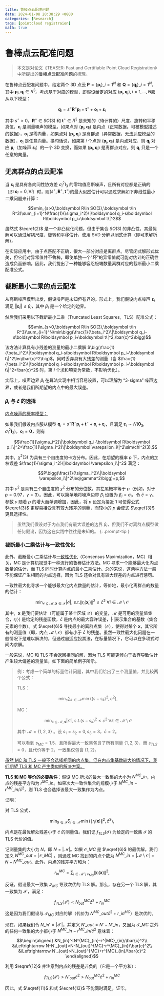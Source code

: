 ```yaml
---
title: 鲁棒点云配准问题
date: 2024-01-08 20:38:29 +0800
categories: [Research]
tags: [pointcloud registraion]
math: true
---
```


# 鲁棒点云配准问题

> 本文是对论文《TEASER: Fast and Certifiable Point Cloud Registration》中所提出的**鲁棒点云配准问题**的梳理。

在鲁棒点云配准问题中，给定两个 3D 点云 $\boldsymbol P=\lbrace\boldsymbol p_i\rbrace\_{i=1}^N$ 和 $\boldsymbol Q=\lbrace\boldsymbol q_i\rbrace\_{i=1}^N$，其中 $\boldsymbol p_i,\boldsymbol q_i\in R^3$。考虑基于对应的模型，即假设给定的对应 $(\boldsymbol p_i,\boldsymbol q_i),i=1,...,N$服从以下模型：

$$\boldsymbol q_i=s^\circ\boldsymbol R^\circ\boldsymbol p_i+\boldsymbol t^\circ+\boldsymbol o_i+\boldsymbol \varepsilon_i$$

其中 $s^\circ>0$，$\boldsymbol R^\circ\in SO(3)$ 和 $\boldsymbol t^\circ\in R^3$ 是未知的（待计算的）尺度、旋转和平移真值，$\boldsymbol \varepsilon_i$ 是测量噪声的模型。如果点对 $(\boldsymbol p_i,\boldsymbol q_i)$ 是内点（正常数据，可被模型描述的数据），$\boldsymbol o_i$ 是零向量，如果点对 $(\boldsymbol p_i,\boldsymbol q_i)$ 是离群点（异常数据，无法适应模型的数据），$\boldsymbol o_i$ 是任意向量。换句话说，如果第 $i$ 个点对 $(\boldsymbol p_i,\boldsymbol q_i)$ 是内点对应，则 $\boldsymbol q_i$ 对应 $\boldsymbol p_i$（加噪声 $\boldsymbol \varepsilon_i$）的一个 3D 变换，而如果 $(\boldsymbol p_i,\boldsymbol q_i)$ 是离群点对应，则 $\boldsymbol q_i$ 只是一个任意的向量。

## 无离群点的点云配准

当 $\boldsymbol \varepsilon_i$ 是具有各向同性协方差 $\sigma_i^2\boldsymbol I_3$ 的零均值高斯噪声，且所有对应都是正确的（即 $\boldsymbol o_i=0,\forall i$）时，则$(s^\circ,\boldsymbol R^\circ,\boldsymbol t^\circ)$的最大似然估计可以通过求解如下非线性最小二乘问题来计算：

$$\min_{s>0,\boldsymbol R\in SO(3),\boldsymbol t\in R^3}\sum_{i=1}^N\frac{1}{\sigma_i^2}\|\boldsymbol q_i-s\boldsymbol R\boldsymbol p_i+\boldsymbol t\|^2$$

虽然式 $\eqref{2}$ 是一个非凸优化问题，但由于集合 $SO(3)$ 的非凸性，其最优解可以通过解耦尺度、旋转和平移估计，使用 SVD 分解以闭式计算（即可求解析解）。

在实际应用中，由于点匹配不正确，很大一部分对应是离群点。尽管闭式解形式优美，但它们对异常值并不鲁棒，即使单独一个"坏"的异常值就可能对估计的正确性造成负面影响。因此，我们提出了一种能够容忍极端数量离群对应的截断最小二乘配准公式。

## 截断最小二乘的点云配准

从高斯噪声模型出发，假设噪声是未知但有界的。形式上，我们假设内点噪声 $\boldsymbol \varepsilon_i$ 满足 $‖\boldsymbol \varepsilon_i‖\leq\beta_i$，其中 $\beta_i$ 是一个给定的边界。

然后我们采用以下截断最小二乘（Truncated Least Squares，TLS）配准公式：

$$\min_{s>0,\boldsymbol R\in SO(3),\boldsymbol t\in R^3}\sum_{i=1}^N\min\bigg(\frac{1}{\beta_i^2}\|\boldsymbol q_i-s\boldsymbol R\boldsymbol p_i+\boldsymbol t\|^2,\bar{c}^2\bigg)$$

该方法计算具有小残差的测量的最小二乘解 $\big(\frac{1}{\beta_i^2}\|\boldsymbol q_i-s\boldsymbol R\boldsymbol p_i+\boldsymbol t\|^2\leq\bar{c}^2\big)$，同时丢弃具有大残差的测量（当 $\frac{1}{\beta_i^2}\|\boldsymbol q_i-s\boldsymbol R\boldsymbol p_i+\boldsymbol t\|^2>\bar{c}^2$ 时，第 $i$ 个求和项变为常数，不影响优化）。

实际上，噪声边界 $\beta_i$ 在算法实现中相当容易设置，可以理解为 “3-sigma” 噪声边界，或者是我们所期望的内点中的最大误差。

### $\beta_i$ 与 $\bar{c}$ 的选择

<u>内点噪声的概率模型：</u>

如果我们假设内点服从模型 $\boldsymbol q_i=s^\circ\boldsymbol R^\circ\boldsymbol p_i+\boldsymbol t^\circ+\boldsymbol o_i+\boldsymbol \varepsilon_i$，且满足 $\boldsymbol\varepsilon_i\sim N(\boldsymbol0_3,\sigma_i^2\boldsymbol I_3)$，$\boldsymbol o_i=\boldsymbol 0$，则有

$$\frac{1}{\sigma_i^2}\|\boldsymbol q_i-\boldsymbol R\boldsymbol p_i\|^2=\frac{1}{\sigma_i^2}\|\boldsymbol \varepsilon_i\|^2\sim\chi^2(3),$$

其中，$\chi^2(3)$ 为具有三个自由度的卡方分布。因此，在期望的概率 $p$ 下，内点的加权误差 $\frac{1}{\sigma_i^2}\|\boldsymbol \varepsilon_i\|^2$ 满足：

$$P\bigg(\frac{1}{\sigma_i^2}\|\boldsymbol \varepsilon_i\|^2\leq\gamma^2\bigg)=p,$$

其中 $γ^2$ 是具有三个自由度的 $χ^2$ 分布的分位数，其左尾概率等于 $p$（例如，对于 $p = 0.97$，$γ=3$）。因此，可以简单地将噪声边界 $β_i$ 设置为 $β_i= σ_i$，令 $\bar c= γ$。参数 $γ$ 随着 $p$ 的增大而单调增加，因此，将 $p$ 设定为接近 $1$ 可使得公式 $\eqref{3}$ 更容易接受具有较大残差的测量，而较小的 $p$ 会使式 $\eqref{3}$ 更具选择性。

> 虽然我们假设对于内点我们有最大误差的边界 $\beta_i$，但我们不对离群点模型做任何假设，因为这在实践中往往是未知的。
> {: .prompt-tip }

### 截断最小二乘估计与一致性优化

此外，截断最小二乘估计与<u>一致性优化</u>（Consensus Maximization，MC）相关，MC 是计算机视觉中一种流行的鲁棒估计方法。MC 寻求一个能够最大化内点数量的估计，而 TLS 同时计算内点的最小二乘估计。总的来说，这两种方法一般不能保证产生相同的内点选择，因为 TLS 还会对具有较大误差的内点进行惩罚。

一致性最大化寻求一个能够最大化内点数量的估计，等价地，最小化离群点的数量的估计：

$$\min_{\mathcal{O}\subseteq\mathcal{M},\boldsymbol x\in\mathcal{X}}|\mathcal{O}|,\ s.t.\|r_i(\boldsymbol x_i)\|^2\leq\bar{c}^2\ \forall i\in\mathcal{M}\setminus\mathcal{O}$$

其中，$\boldsymbol x$ 是我们要估计（可能属于某个区域 $\mathcal X$）的变量，$\mathcal M$ 是可用的测量值集合，$r_i (·)$ 是给定的残差函数，$\bar c$ 是内点的最大容许误差，$|·|$表示集合的基数（集合元素的个数）。式 $\eqref{6}$ 寻找最小的离群点集（$\mathcal O$），使得对某个 $\boldsymbol x$，其它所有的测量值（即，内点 $\mathcal{M}\setminus\mathcal{O}$）都有小于 $\bar c$ 的残差。虽然一致性最大化问题在一般情况下是难以解决的，但通过自适应投票法，在标量情况下，它可以在多项式时间内求解。

一般来说，MC 和 TLS 不会返回相同的解，因为 TLS 可能更倾向于丢弃导致估计产生较大偏差的测量值，如下面的简单例子所示。

> 例：考虑一个简单的标量估计问题，其中我们给出了三个测量值，并比较两个公式：
>
> TLS：
>
> $$\min_s\sum_{k\in\mathcal{M}}\min\big((s-s_k)^2,\bar{c}^2\big),$$
>
> MC：
>
> $$\min_{\mathcal{O}\subseteq\mathcal{M},\boldsymbol s}|\mathcal{O}|,\ s.t.(s-s_k)^2\leq\bar{c}^2\ \forall k\in\mathcal{M}\setminus\mathcal{O}$$
>
> 其中 $\mathcal M=\{1,2,3\}$ 。设 $s_1=s_2=0,s_3=3$，$\bar{c}=2$。
>
> 可以看到 $s_{MC}=1.5$，且所得最大一致集包含了所有测量 $\{1,2,3\}$，而 $s_{TLS}=0$，且代价等于 $2$，一致集仅包含 $\{1,2\}$。

<u>虽然 MC 和 TLS 一般不会选择相同的内点集，但在内点集基数较大的情况下，我们期望 TLS 和 MC 产生类似的解决方案。</u>

**TLS 和 MC 等价的必要条件**：假设 MC 所求的最大一致集的大小为 $N^{MC}\_{in}$，内点的残差平方和为 $r^{MC}\_{in}$。如果次大一致性集合的规模小于 $N^{MC}\_{in}-r^{MC}\_{in}/\bar{c}^2$，则 TLS 也会选择该最大一致集作为内点。

证明：

对 TLS 公式，

$$\min_{\boldsymbol x\in\mathcal{X}}\sum_{i\in\mathcal{M}}\min\big(\|r_i(\boldsymbol x)\|^2,\bar{c}^2\big),$$

内点是在最优解处残差小于 $\bar{c}$ 的测量值。我们记 $f_{TLS}(\mathcal I)$ 为给定的一致集 $\mathcal I$ 的 TLS 代价的值。

记测量集的大小为 $N$，即 $N=\vert\mathcal M\vert$。如果 $\mathcal O\_{MC}$ 是 $\eqref{6}$ 的最优解，我们定义 $N^{MC}\_{out}=\vert\mathcal O\_{MC}\vert$ 。则通过 MC 找到的内点个数为 $N^{MC}\_{in}=\vert\mathcal M\setminus\mathcal O\vert=N-N^{MC}\_{out}$。此外，内点的残差平方和为：

$$r_{in}^{MC}=\sum_{i\in\mathcal M\setminus\mathcal O_{MC}}\|r_i(\boldsymbol x)\|^2,$$

反证，假设最大一致集 $\mathcal I_{MC}$ 导致次优的 TLS 解。那么，存在另一个 TLS 解，其一致集为 $\mathcal I'$，满足：

$$f_{TLS}(\mathcal I')<N^{MC}_{out}\bar{c}^2+r_{in}^{MC}$$

这是因为我们假设与 $\mathcal I_{MC}$ 对应的解（代价为 $N^{MC}\_{out}\bar{c}^2+r\_{in}^{MC}$）是次优的。

现在，如果我们令 $N\_{in}'=\lvert\mathcal I'\rvert$，并定义 $N'\_{out}=N'-N'\_{in}$，又因为 $\mathcal I\_{MC}$ 之外的任何一致集的大小都小于 $N^{MC}\_{in}-r^{MC}\_{in}/\bar{c}^2$ 意味着：

$$\begin{aligned}
&N_{in}'<N^{MC}_{in}-r^{MC}_{in}/\bar{c}^2\\
&\Leftrightarrow N-N'_{out}<N-N_{out}^{MC}-r^{MC}_{in}/\bar{c}^2\\
&\Leftrightarrow N'_{out}>N_{out}^{MC}+r^{MC}_{in}/\bar{c}^2
\end{aligned}$$

利用 $\eqref{12}$ 并注意到内点的残差是非负的（它是一个平方和）：

$$f_{TLS}(\mathcal I')>N’_{out}\bar{c}^2>N^{MC}_{out}\bar{c}^2+r_{in}^{MC}$$

因此，式 $\eqref{11}$ 和式 $\eqref{13}$ 不能同时满足。证毕。

